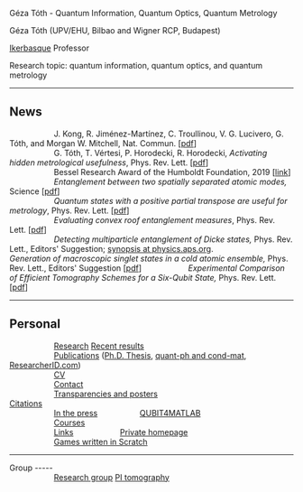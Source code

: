 Géza Tóth - Quantum Information, Quantum Optics, Quantum Metrology 
                 
Géza Tóth (UPV/EHU, Bilbao and Wigner RCP, Budapest)

[Ikerbasque](http://www.ikerbasque.net/geza.toth) Professor  
  
Research topic: quantum information, quantum optics, and quantum metrology

* * *

News
----

                    J. Kong, R. Jiménez-Martínez, C. Troullinou, V. G. Lucivero, G. Tóth, and Morgan W. Mitchell, Nat. Commun. \[[pdf](Publications/NatCommun20.pdf)\]  
                    G. Tóth, T. Vértesi, P. Horodecki, R. Horodecki, _Activating hidden metrological usefulness_, Phys. Rev. Lett. \[[pdf](http://www.gtoth.eu/Publications/PRL20_activate_metro.pdf)\]  
                    Bessel Research Award of the Humboldt Foundation, 2019 \[[link](https://www.humboldt-foundation.de/web/bessel-award.html)\]  
                    _Entanglement between two spatially separated atomic modes,_ Science \[[pdf](Publications/Science18.pdf)\]  
                    _Quantum states with a positive partial transpose are useful for metrology_, Phys. Rev. Lett. \[[pdf](Publications/PRL18_pptmetro.pdf)\]  
                    _Evaluating convex roof entanglement measures_, Phys. Rev. Lett. \[[pdf](Publications/PRL15_tangle.pdf)\]  
                    _Detecting multiparticle entanglement of Dicke states,_ Phys. Rev. Lett., Editors' Suggestion; [synopsis at physics.aps.org](http://physics.aps.org/synopsis-for/10.1103/PhysRevLett.112.155304). 
                    _Generation of macroscopic singlet states in a cold atomic ensemble,_ Phys. Rev. Lett., Editors' Suggestion \[[pdf](Publications/PRL14_singlet.pdf)\]
                    _Experimental Comparison of Efficient Tomography Schemes for a Six-Qubit State,_ Phys. Rev. Lett. \[[pdf](Publications/PRL14_ptom6.pdf)\]

* * *

Personal
--------  
                    [Research](Research.html) [Recent results](RecentResults.html)  
                    [Publications](Reprints.html) ([Ph.D. Thesis](Thesis.pdf), [quant-ph and cond-mat](http://arXiv.org/find/cond-mat,quant-ph/1/au:+Toth_Geza/0/1/0/all/0/1), [ResearcherID.com](http://www.researcherid.com/rid/A-6693-2008))[  
](contact.html)
                    [CV](CV_GezaToth.pdf)  
                    [Contact](contact.html)                       
                    [Transparencies and posters](Transparencies.html)                      
                    [Citations](Citations.html)                                           
                    [In the press](InThePress.html)
                    [QUBIT4MATLAB](qubit4matlab.html)  
                    [Courses](courses.html)  
                    [Links](Links.html) 
                    [Private homepage](Private.html)  
                    [Games written in Scratch](https://scratch.mit.edu/projects/139036145/)

* * *

Group
-----        
                    [Research group](https://sites.google.com/site/gedentqopt/) [PI tomography](http://www.pitomography.eu/)